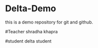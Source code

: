 # Delta-Demo
this is a demo repository for git and github.

#Teacher
shradha khapra

#student
delta student
